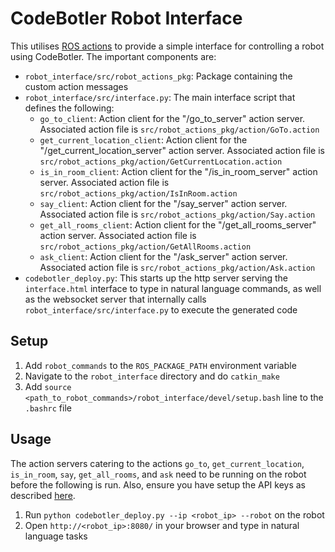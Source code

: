 # CodeBotler Robot Interface
This utilises [ROS actions](http://wiki.ros.org/actionlib) to provide a simple interface for controlling a robot using CodeBotler. The important components are:
- `robot_interface/src/robot_actions_pkg`: Package containing the custom action messages
- `robot_interface/src/interface.py`: The main interface script that defines the following:
  * `go_to_client`: Action client for the "/go_to_server" action server. Associated action file is `src/robot_actions_pkg/action/GoTo.action`
  * `get_current_location_client`: Action client for the "/get_current_location_server" action server. Associated action file is `src/robot_actions_pkg/action/GetCurrentLocation.action`
  * `is_in_room_client`: Action client for the "/is_in_room_server" action server. Associated action file is `src/robot_actions_pkg/action/IsInRoom.action`
  * `say_client`: Action client for the "/say_server" action server. Associated action file is `src/robot_actions_pkg/action/Say.action`
  * `get_all_rooms_client`: Action client for the "/get_all_rooms_server" action server. Associated action file is `src/robot_actions_pkg/action/GetAllRooms.action`
  * `ask_client`: Action client for the "/ask_server" action server. Associated action file is `src/robot_actions_pkg/action/Ask.action`
- `codebotler_deploy.py`: This starts up the http server serving the `interface.html` interface to type in natural language commands, as well as the websocket server that internally calls `robot_interface/src/interface.py` to execute the generated code


## Setup
1. Add `robot_commands` to the `ROS_PACKAGE_PATH` environment variable
1. Navigate to the `robot_interface` directory and do `catkin_make`
1. Add `source <path_to_robot_commands>/robot_interface/devel/setup.bash` line to the `.bashrc` file

## Usage
The action servers catering to the actions `go_to`, `get_current_location`, `is_in_room`, `say`, `get_all_rooms`, and `ask` need to be running on the robot before the following is run. Also, ensure you have setup the API keys as described [here](../README.md#requirements).
1. Run `python codebotler_deploy.py --ip <robot_ip> --robot` on the robot
1. Open `http://<robot_ip>:8080/` in your browser and type in natural language tasks